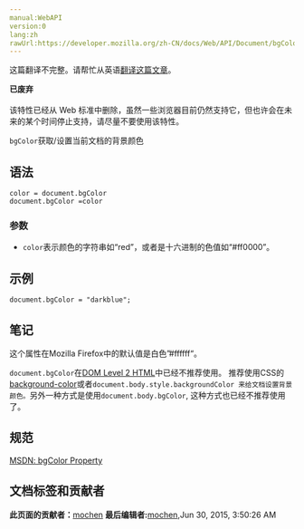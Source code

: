 ```yaml
---
manual:WebAPI
version:0
lang:zh
rawUrl:https://developer.mozilla.org/zh-CN/docs/Web/API/Document/bgColor
---
```




这篇翻译不完整。请帮忙从英语[翻译这篇文章](%25868 "")。






**已废弃**<br></br>该特性已经从 Web 标准中删除，虽然一些浏览器目前仍然支持它，但也许会在未来的某个时间停止支持，请尽量不要使用该特性。




`bgColor`获取/设置当前文档的背景颜色


## 语法<a name="Syntax"></a>

```
color = document.bgColor
document.bgColor =color
```

### 参数<a name="Parameters"></a>

* `color`表示颜色的字符串如“red”，或者是十六进制的色值如“#ff0000”。

## 示例<a name="Example"></a>

```
document.bgColor = "darkblue";
```

## 笔记<a name="Notes"></a>


这个属性在Mozilla Firefox中的默认值是白色”#ffffff“。



`document.bgColor`在[DOM Level 2 HTML](%12315 "")中已经不推荐使用。 推荐使用CSS的[background-color](%25869 "")或者`document.body.style.backgroundColor 来给文档设置背景颜色。`另外一种方式是使用`document.body.bgColor`, 这种方式也已经不推荐使用了。


## 规范<a name="Specification"></a>


[MSDN: bgColor Property](%25870 "")




## 文档标签和贡献者
**此页面的贡献者：**[mochen](%25871 "")
**最后编辑者:**[mochen](%25871 ""),<time>Jun 30, 2015, 3:50:26 AM</time>


